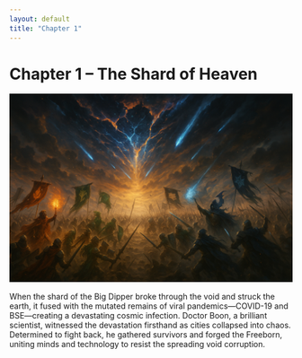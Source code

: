 ```yaml
---
layout: default
title: "Chapter 1"
---
```


# Chapter 1 – The Shard of Heaven

![Chapter 1 Illustration](/assets/images/lore/chapter_1.png)

When the shard of the Big Dipper broke through the void and struck the earth, it fused with the mutated remains of viral pandemics—COVID-19 and BSE—creating a devastating cosmic infection. Doctor Boon, a brilliant scientist, witnessed the devastation firsthand as cities collapsed into chaos. Determined to fight back, he gathered survivors and forged the Freeborn, uniting minds and technology to resist the spreading void corruption.

